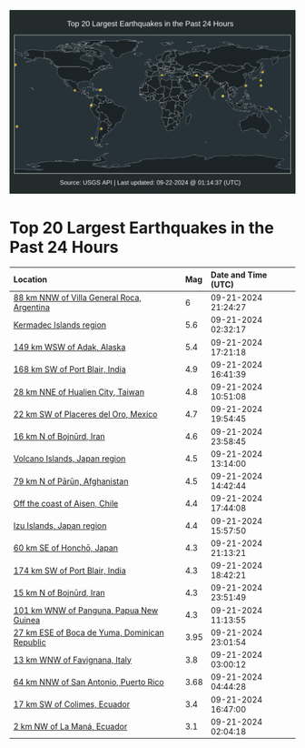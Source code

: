![Map](./map.png)

# Top 20 Largest Earthquakes in the Past 24 Hours

| Location | Mag | Date and Time (UTC) |
|:---|:---|:---|
| [88 km NNW of Villa General Roca, Argentina](https://earthquake.usgs.gov/earthquakes/eventpage/us6000ntjh) | 6 | 09-21-2024 21:24:27 |
| [Kermadec Islands region](https://earthquake.usgs.gov/earthquakes/eventpage/us6000ntf1) | 5.6 | 09-21-2024 02:32:17 |
| [149 km WSW of Adak, Alaska](https://earthquake.usgs.gov/earthquakes/eventpage/us6000ntia) | 5.4 | 09-21-2024 17:21:18 |
| [168 km SW of Port Blair, India](https://earthquake.usgs.gov/earthquakes/eventpage/us6000nti2) | 4.9 | 09-21-2024 16:41:39 |
| [28 km NNE of Hualien City, Taiwan](https://earthquake.usgs.gov/earthquakes/eventpage/us6000ntgm) | 4.8 | 09-21-2024 10:51:08 |
| [22 km SW of Placeres del Oro, Mexico](https://earthquake.usgs.gov/earthquakes/eventpage/us6000ntiy) | 4.7 | 09-21-2024 19:54:45 |
| [16 km N of Bojnūrd, Iran](https://earthquake.usgs.gov/earthquakes/eventpage/us6000ntkf) | 4.6 | 09-21-2024 23:58:45 |
| [Volcano Islands, Japan region](https://earthquake.usgs.gov/earthquakes/eventpage/us6000nth2) | 4.5 | 09-21-2024 13:14:00 |
| [79 km N of Pārūn, Afghanistan](https://earthquake.usgs.gov/earthquakes/eventpage/us6000nthh) | 4.5 | 09-21-2024 14:42:44 |
| [Off the coast of Aisen, Chile](https://earthquake.usgs.gov/earthquakes/eventpage/us6000ntid) | 4.4 | 09-21-2024 17:44:08 |
| [Izu Islands, Japan region](https://earthquake.usgs.gov/earthquakes/eventpage/us6000nthw) | 4.4 | 09-21-2024 15:57:50 |
| [60 km SE of Honchō, Japan](https://earthquake.usgs.gov/earthquakes/eventpage/us6000ntjg) | 4.3 | 09-21-2024 21:13:21 |
| [174 km SW of Port Blair, India](https://earthquake.usgs.gov/earthquakes/eventpage/us6000ntin) | 4.3 | 09-21-2024 18:42:21 |
| [15 km N of Bojnūrd, Iran](https://earthquake.usgs.gov/earthquakes/eventpage/us6000ntkd) | 4.3 | 09-21-2024 23:51:49 |
| [101 km WNW of Panguna, Papua New Guinea](https://earthquake.usgs.gov/earthquakes/eventpage/us6000ntgr) | 4.3 | 09-21-2024 11:13:55 |
| [27 km ESE of Boca de Yuma, Dominican Republic](https://earthquake.usgs.gov/earthquakes/eventpage/pr2024265001) | 3.95 | 09-21-2024 23:01:54 |
| [13 km WNW of Favignana, Italy](https://earthquake.usgs.gov/earthquakes/eventpage/us6000ntf7) | 3.8 | 09-21-2024 03:00:12 |
| [64 km NNW of San Antonio, Puerto Rico](https://earthquake.usgs.gov/earthquakes/eventpage/pr2024265000) | 3.68 | 09-21-2024 04:44:28 |
| [17 km SW of Colimes, Ecuador](https://earthquake.usgs.gov/earthquakes/eventpage/us6000nti3) | 3.4 | 09-21-2024 16:47:00 |
| [2 km NW of La Maná, Ecuador](https://earthquake.usgs.gov/earthquakes/eventpage/us6000ntet) | 3.1 | 09-21-2024 02:04:18 |
